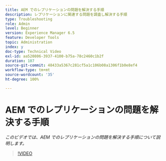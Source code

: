 ```yaml
---
title: AEM でのレプリケーションの問題を解決する手順
description: レプリケーションに関連する問題を調査し解決する手順
type: Troubleshooting
role: Admin
level: Beginner
version: Experience Manager 6.5
feature: Developer Tools
topic: Administration
index: y
doc-type: Technical Video
exl-id: aa520806-3937-4100-b75a-78c2460c1b2f
duration: 107
source-git-commit: 48433a5367c281cf5a1c106b08a1306f1b0e8ef4
workflow-type: tm+mt
source-wordcount: '35'
ht-degree: 100%

---
```


# AEM でのレプリケーションの問題を解決する手順

*このビデオでは、AEM でのレプリケーションの問題を解決する手順について説明します。*

>[!VIDEO](https://video.tv.adobe.com/v/335471?quality=12&learn=on)
